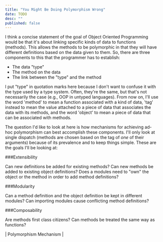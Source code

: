 ```yaml
---
title: "You Might Be Doing Polymorphism Wrong"
date: TODO
desc: ""
published: false
---
```


I think a concise statement of the goal of Object Oriented Programming would be that it's about linking specific kinds of data to functions (methods). This allows the methods to be polymorphic in that they will have different definitions based on the data given to them. So, there are three components to this that the programmer has to establish:

- The data "type"
- The method on the data
- The link between the "type" and the method

I put "type" in quotation marks here because I don't want to confuse it with the type used by a type system. Often, they're the same, but that's not necessarily the case (e.g., OOP in untyped languages). From now on, I'll use the word 'method' to mean a function associated with a kind of data, 'tag' instead to mean the value attached to a piece of data that associates the data with its methods, and the word 'object' to mean a piece of data that can be associated with methods.

The question I'd like to look at here is how mechanisms for achieving ad-hoc polymorphism can best accomplish these components. I'll only look at single dispatch (methods are chosen based on the tag of *one* of their arguments) because of its prevalence and to keep things simple. These are the goals I'll be looking at:

###Extensibility

Can new definitions be added for existing methods? Can new methods be added to existing object definitions? Does a modules need to "own" the object or the method in order to add method definitions?

###Modularity

Can a method definition and the object definition be kept in different modules? Can importing modules cause conflicting method definitions?

###Composability

Are methods first class citizens? Can methods be treated the same way as functions?

| Polymorphism Mechanism | 
